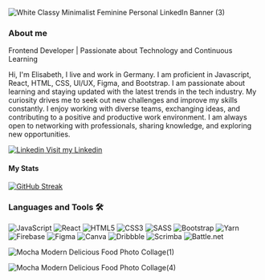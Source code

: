 ![White Classy Minimalist Feminine Personal LinkedIn Banner (3)](https://github.com/elic4vet/elic4vet/assets/86532060/34fcaf39-4292-4d5b-8468-845775bbdced)

### About me 
Frontend Developer | Passionate about Technology and Continuous Learning
 
Hi, I'm Elisabeth, I live and work in Germany. I am proficient in Javascript, React, HTML, CSS, UI/UX, Figma, and Bootstrap. I am passionate about learning and staying updated with the latest trends in the tech industry. My curiosity drives me to seek out new challenges and improve my skills constantly. I enjoy working with diverse teams, exchanging ideas, and contributing to a positive and productive work environment. I am always open to networking with professionals, sharing knowledge, and exploring new opportunities. 
 
[![Linkedin](https://i.stack.imgur.com/gVE0j.png) Visit my Linkedin](https://www.linkedin.com/in/eerkekoglou/) 

#### My Stats

[![GitHub Streak](https://github-readme-streak-stats-tau-ashy.vercel.app?user=elic4vet&theme=radical)](https://git.io/streak-stats)

### Languages and Tools 🛠️
![JavaScript](https://img.shields.io/badge/javascript-%23323330.svg?style=for-the-badge&logo=javascript&logoColor=%23F7DF1E)
![React](https://img.shields.io/badge/react-%2320232a.svg?style=for-the-badge&logo=react&logoColor=%2361DAFB)
![HTML5](https://img.shields.io/badge/html5-%23E34F26.svg?style=for-the-badge&logo=html5&logoColor=white)
![CSS3](https://img.shields.io/badge/css3-%231572B6.svg?style=for-the-badge&logo=css3&logoColor=white)
![SASS](https://img.shields.io/badge/SASS-hotpink.svg?style=for-the-badge&logo=SASS&logoColor=white)
![Bootstrap](https://img.shields.io/badge/bootstrap-%238511FA.svg?style=for-the-badge&logo=bootstrap&logoColor=white)
![Yarn](https://img.shields.io/badge/yarn-%232C8EBB.svg?style=for-the-badge&logo=yarn&logoColor=white)
![Firebase](https://img.shields.io/badge/Firebase-039BE5?style=for-the-badge&logo=Firebase&logoColor=white)
![Figma](https://img.shields.io/badge/figma-%23F24E1E.svg?style=for-the-badge&logo=figma&logoColor=white)
![Canva](https://img.shields.io/badge/Canva-%2300C4CC.svg?style=for-the-badge&logo=Canva&logoColor=white)
![Dribbble](https://img.shields.io/badge/Dribbble-EA4C89?style=for-the-badge&logo=dribbble&logoColor=white)
![Scrimba](https://img.shields.io/badge/scrimba-2B283A?style=for-the-badge&logo=scrimba&logoColor=white)
![Battle.net](https://img.shields.io/badge/battle.net-%2300AEFF.svg?style=for-the-badge&logo=battle.net&logoColor=white)


![Mocha Modern Delicious Food Photo Collage(1)](https://github.com/elic4vet/elic4vet/assets/86532060/94702f21-8646-4f14-9223-e1765ca84708)


![Mocha Modern Delicious Food Photo Collage(4)](https://github.com/elic4vet/elic4vet/assets/86532060/2b4ed509-32ff-4a79-9499-9585183fb9d1)

 
<!---
elic4vet/elic4vet is a ✨ special ✨ repository because its `README.md` (this file) appears on your GitHub profile.
You can click the Preview link to take a look at your changes.
--->

